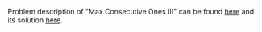 Problem description of "Max Consecutive Ones III" can be found [here](https://github.com/aurimas13/LeetCode-HR-MAANG/tree/main/LeetCode/Python%20Solutions/Max%20Consecutive%20Ones%20III) and its solution [here](https://github.com/aurimas13/LeetCode-HR-MAANG/blob/main/LeetCode/Python%20Solutions/Max%20Consecutive%20Ones%20III/max.py).